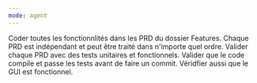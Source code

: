 ```yaml
---
mode: agent
---
```

Coder toutes les fonctionnlités dans les PRD du dossier Features. Chaque PRD est indépendant et peut être traité dans n'importe quel ordre. Valider chaque PRD avec des tests unitaires et fonctionnels. Valider que le code compile et passe les tests avant de faire un commit. Véridfier aussi que le GUI est fonctionnel.
